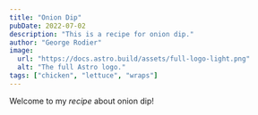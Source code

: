 ```yaml
---
title: "Onion Dip"
pubDate: 2022-07-02
description: "This is a recipe for onion dip."
author: "George Rodier"
image:
  url: "https://docs.astro.build/assets/full-logo-light.png"
  alt: "The full Astro logo."
tags: ["chicken", "lettuce", "wraps"]
---
```


Welcome to my _recipe_ about onion dip!
